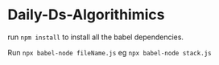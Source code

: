 # Daily-Ds-Algorithimics

run `npm install` to install all the babel dependencies.

Run `npx babel-node fileName.js` eg `npx babel-node stack.js`
